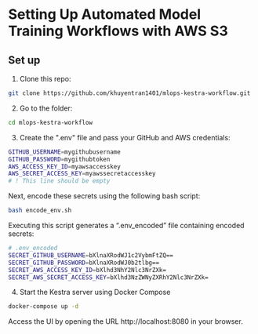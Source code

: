 # Setting Up Automated Model Training Workflows with AWS S3

## Set up
1. Clone this repo:
```bash
git clone https://github.com/khuyentran1401/mlops-kestra-workflow.git
```
2. Go to the folder:
```bash
cd mlops-kestra-workflow
```
3. Create the ".env" file and pass your GitHub and AWS credentials:
```bash
GITHUB_USERNAME=mygithubusername
GITHUB_PASSWORD=mygithubtoken
AWS_ACCESS_KEY_ID=myawsaccesskey
AWS_SECRET_ACCESS_KEY=myawssecretaccesskey
# ! This line should be empty
```
Next, encode these secrets using the following bash script:
```bash
bash encode_env.sh
```
Executing this script generates a “.env_encoded” file containing encoded secrets:
```bash
# .env_encoded
SECRET_GITHUB_USERNAME=bXlnaXRodWJ1c2VybmFtZQ==
SECRET_GITHUB_PASSWORD=bXlnaXRodWJ0b2tlbg==
SECRET_AWS_ACCESS_KEY_ID=bXlhd3NhY2Nlc3NrZXk=
SECRET_AWS_SECRET_ACCESS_KEY=bXlhd3NzZWNyZXRhY2Nlc3NrZXk=
```
4. Start the Kestra server using Docker Compose
```bash
docker-compose up -d
```
Access the UI by opening the URL http://localhost:8080 in your browser.


